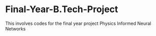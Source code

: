 # Final-Year-B.Tech-Project
This involves codes for the final year project Physics Informed Neural Networks
